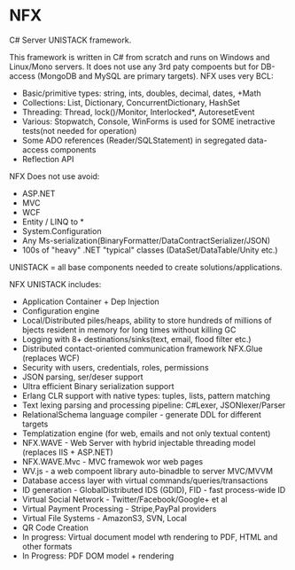 # NFX
C# Server UNISTACK framework.

This framework is written in C# from scratch and runs on Windows and Linux/Mono servers.
It does not use any 3rd paty compoents but for DB-access (MongoDB and MySQL are primary targets).
NFX uses very BCL:
* Basic/primitive types: string, ints, doubles, decimal, dates, +Math
* Collections: List, Dictionary, ConcurrentDictionary, HashSet
* Threading: Thread, lock()/Monitor, Interlocked*, AutoresetEvent
* Various: Stopwatch, Console, WinForms is used for SOME inetractive tests(not needed for operation)
* Some ADO references (Reader/SQLStatement) in segregated data-access components
* Reflection API

NFX Does not use avoid:
* ASP.NET
* MVC
* WCF
* Entity / LINQ to *
* System.Configuration
* Any Ms-serialization(BinaryFormatter/DataContractSerializer/JSON)
* 100s of "heavy" .NET "typical" classes (DataSet/DataTable/Unity etc.)

UNISTACK = all base components needed to create solutions/applications.

NFX UNISTACK includes:
* Application Container + Dep Injection
* Configuration engine
* Local/Distributed piles/heaps, ability to store hundreds of millions of bjects
  resident in memory for long times without killing GC
* Logging with 8+ destinations/sinks(text, email, flood filter etc.)
* Distributed contact-oriented communication framework NFX.Glue (replaces WCF)
* Security with users, credentials, roles, permissions
* JSON parsing, ser/deser support
* Ultra efficient Binary serialization support
* Erlang CLR support with native types: tuples, lists, pattern matching
* Text lexing parsing and processing pipeline: C#Lexer, JSONlexer/Parser
* RelationalSchema language compiler - generate DDL for different targets
* Templatization engine (for web, emails and not only textual content)
* NFX.WAVE - Web Server with hybrid injectable threading model (replaces IIS + ASP.NET)
* NFX.WAVE.Mvc - MVC framewok wor web pages
* WV.js - a web compoent library auto-binadble to server MVC/MVVM
* Database access layer with virtual commands/queries/transactions
* ID generation - GlobalDistributed IDS (GDID), FID - fast process-wide ID
* Virtual Social Network - Twitter/Facebook/Google+ et al
* Virtual Payment Processing - Stripe,PayPal providers
* Virtual File Systems - AmazonS3, SVN, Local
* QR Code Creation
* In progress: Virtual document model wth rendering to PDF, HTML and other formats
* In Progress: PDF DOM model + rendering







